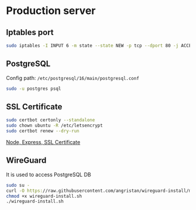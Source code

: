 # Production server

## Iptables port

```bash
sudo iptables -I INPUT 6 -m state --state NEW -p tcp --dport 80 -j ACCEPT
```

## PostgreSQL

Config path: `/etc/postgresql/16/main/postgresql.conf`

```bash
sudo -u postgres psql
```

## SSL Certificate

```bash
sudo certbot certonly --standalone
sudo chown ubuntu -R /etc/letsencrypt
sudo certbot renew --dry-run
```

[Node, Express, SSL Certificate](https://dev.to/omergulen/step-by-step-node-express-ssl-certificate-run-https-server-from-scratch-in-5-steps-5b87)

## WireGuard

It is used to access PostgreSQL DB

```bash
sudo su -
curl -O https://raw.githubusercontent.com/angristan/wireguard-install/master/wireguard-install.sh
chmod +x wireguard-install.sh
./wireguard-install.sh
```
